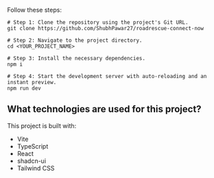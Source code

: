 
Follow these steps:

```
# Step 1: Clone the repository using the project's Git URL.
git clone https://github.com/ShubhPawar27/roadrescue-connect-now

# Step 2: Navigate to the project directory.
cd <YOUR_PROJECT_NAME>

# Step 3: Install the necessary dependencies.
npm i

# Step 4: Start the development server with auto-reloading and an instant preview.
npm run dev
```


## What technologies are used for this project?

This project is built with:

- Vite
- TypeScript
- React
- shadcn-ui
- Tailwind CSS

